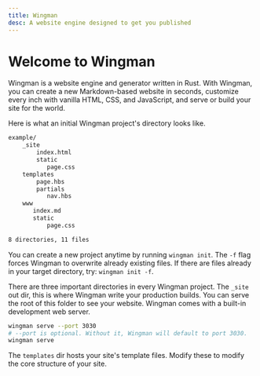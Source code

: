 ```yaml
---
title: Wingman
desc: A website engine designed to get you published
---
```


# Welcome to Wingman

Wingman is a website engine and generator written in Rust. With Wingman, you can create a new Markdown-based website in seconds, customize every inch with vanilla HTML, CSS, and JavaScript, and serve or build your site for the world.

Here is what an initial Wingman project's directory looks like.

```bash
example/
    _site
        index.html
        static
           page.css
    templates
        page.hbs
        partials
           nav.hbs
    www
       index.md
       static
           page.css

8 directories, 11 files
```

You can create a new project anytime by running `wingman init`. The `-f` flag forces Wingman to overwrite already existing files. If there are files already in your target directory, try: `wingman init -f`.

There are three important directories in every Wingman project. The `_site` out dir, this is where Wingman write your production builds. You can serve the root of this folder to see your website. Wingman comes with a built-in development web server.

```bash
wingman serve --port 3030
# --port is optional. Without it, Wingman will default to port 3030.
wingman serve
```

The `templates` dir hosts your site's template files. Modify these to modify the core structure of your site. 
